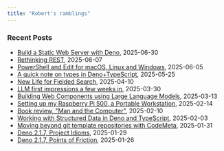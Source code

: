 ```yaml
---
title: "Robert's ramblings"
---
```


### Recent Posts

- [Build a Static Web Server with Deno](/blog/2025/06/30/Build_a_Static_Web_Server.md), 2025-06-30
- [Rethinking REST](/blog/2025/06/07/Rethinking-REST.md), 2025-06-07
- [PowerShell and Edit for macOS, Linux and Windows](/blog/2025/06/05/PowerShell_and_Edit.md), 2025-06-05
- [A quick note on types in Deno+TypeScript](/blog/2025/05/25/a_quick_notes_on_types.md), 2025-05-25
- [New Life for Fielded Search](/blog/2025/04/10/New_Life_for_Fielded_Search.md), 2025-04-10
- [LLM first impressions a few weeks in](/blog/2025/03/30/LLM_first_impressions_a_few_weeks_in.md), 2025-03-30
- [Building Web Components using Large Language Models](/blog/2025/03/13/Building_Web_Component_using_an_LLM.md), 2025-03-13
- [Setting up my Raspberry Pi 500, a Portable Workstation](/blog/2025/02/14/Review_Pi-500_as_portable_workstation.md), 2025-02-14
- [Book review, "Man and the Computer"](/blog/2025/02/10/Man_and_the_Computer.md), 2025-02-10
- [Working with Structured Data in Deno and TypeScript](/blog/2025/02/03/working_with_structured_data.md), 2025-02-03
- [Moving beyond git template repositories with CodeMeta](/blog/2025/01/31/moving_beyond_git_templates.md), 2025-01-31
- [Deno 2.1.7, Project Idioms](/blog/2025/01/29/project_idioms.md), 2025-01-29
- [Deno 2.1.7, Points of Friction](/blog/2025/01/26/points_of_friction.md), 2025-01-26

